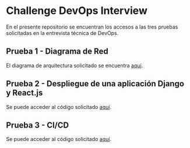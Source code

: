 # Challenge DevOps Interview
En el presente repositorio se encuentran los accesos a las tres pruebas solicitadas en la entrevista técnica de DevOps.

## Prueba 1 - Diagrama de Red
El diagrama de arquitectura solicitado se encuentra [aquí](https://github.com/evancauteren/moni-devops-interview/blob/91708b9fa2c029b4c69830cdf8c559342c1e9654/Challenge%20Moni%20-%20Diagrama%20Arquitectura%20AWS.pdf).

## Prueba 2 - Despliegue de una aplicación Django y React.js
Se puede acceder al código solicitado [aquí](https://github.com/evancauteren/moni-devops-interview-prueba-2).

## Prueba 3 - CI/CD
Se puede acceder al código solicitado [aquí](https://github.com/evancauteren/moni-devops-interview-prueba-3).